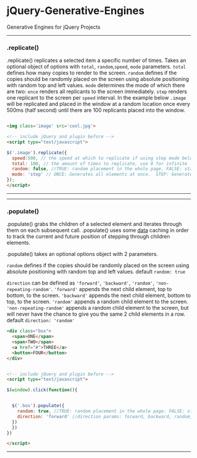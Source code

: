# jQuery-Generative-Engines
Generative Engines for jQuery Projects

---
### .replicate()
.replicate() replicates a selected item a specific number of times. Takes an optional object of options with `total`, `random`,`speed`, `mode` parameters. `total` defines how many copies to render to the screen. `random` defines if the copies should be randomly placed on the screen using absolute positioning with random top and left values. `mode`
determines the mode of which there are two: `once` renders all replicants to the screen immediately. `step` renders one replicant to the screen per `speed` interval. In the example below `.image` will be replicated and placed in the window at a random location once every 500ms (half second) until there are 100 replicants placed into the window.
```html

<img class='image' src='cool.jpg'>

<!-- include jQuery and plugin before -->
<script type="text/javascript">

$('.image').replicate({
  speed:500, // the speed at which to replicate if using step mode below.
  total: 100, // the amount of times to replicate, use 0 for infinite
  random: false, //TRUE: random placement in the whole page. FALSE: standard block level hierarchy.
  mode: 'step' // ONCE: Generates all elements at once.  STEP: Generates one per "speed" interval (ms)
});
</script>
```
---

---
### .populate()
.populate() grabs the children of a selected element and iterates through them on each subsequent call. .populate() uses some [data](https://api.jquery.com/data/) caching in order to track the current and future position of stepping through children elements.

.populate() takes an optional options object with 2 parameters.

`random` defines if the copies should be randomly placed on the screen using absolute positioning with random top and left values. default `random: true`

`direction` can be defined as `'forward'`, `'backward'`, `'random'`, `'non-repeating-random'`. `'forward'` appends the next child element, top to bottom, to the screen. `'backward'` appends the next child element, bottom to top, to the screen. `'random'` appends a random child element to the screen. `'non-repeating-random'` appends a random child element to the screen, but will never have the chance to give you the same 2 child elements in a row. default `direction: 'random'`

```html
<div class="box">
  <span>ONE</span>
  <span>TWO</span>
  <a href="#">THREE</a>
  <button>FOUR</button>
</div>


<!-- include jQuery and plugin before -->
<script type="text/javascript">

$(window).click(function(){


  $('.box').populate({
    random: true, //TRUE: random placement in the whole page. FALSE: standard block level hierarchy.
    direction: 'forward' //direction params: forward, backward, random, non-repeating-random // forward appends the next child element, top to bottom, to the screen. //backward appends the next child element, bottom to top, to the screen. //random appends a random child element to the screen. //non-repeating-random appends a random child element to the screen, but will never have the chance to give you the same 2 child elements in a row.
  })
  })
})

</script>
```
---

